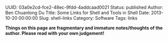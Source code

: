 UUID: 03a0e2cd-fce2-48ec-9fdd-4addcaad0021
Status: published
Author: Ben Chuanlong Du
Title: Some Links for Shell and Tools in Shell
Date: 2013-10-20 00:00:00
Slug: shell-links
Category: Software
Tags: links

**Things on this page are fragmentary and immature notes/thoughts of the author. Please read with your own judgement!**
 